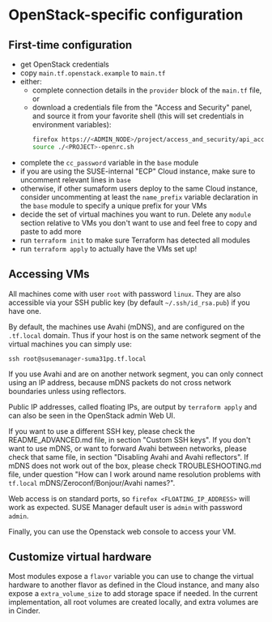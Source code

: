 # OpenStack-specific configuration

## First-time configuration

 - get OpenStack credentials
 - copy `main.tf.openstack.example` to `main.tf`
 - either:
   - complete connection details in the `provider` block of the `main.tf` file, or
   - download a credentials file from the "Access and Security" panel, and source it from your favorite shell (this will set credentials in environment variables):
      ```bash
      firefox https://<ADMIN_NODE>/project/access_and_security/api_access/openrc/
      source ./<PROJECT>-openrc.sh
      ```
 - complete the `cc_password` variable in the `base` module
 - if you are using the SUSE-internal "ECP" Cloud instance, make sure to uncomment relevant lines in `base`
 - otherwise, if other sumaform users deploy to the same Cloud instance, consider uncommenting at least the `name_prefix` variable declaration in the `base` module to specify a unique prefix for your VMs
 - decide the set of virtual machines you want to run. Delete any `module` section relative to VMs you don't want to use and feel free to copy and paste to add more
 - run `terraform init` to make sure Terraform has detected all modules
 - run `terraform apply` to actually have the VMs set up!

## Accessing VMs

All machines come with user `root` with password `linux`. They are also accessible via your SSH public key (by default `~/.ssh/id_rsa.pub`) if you have one.

By default, the machines use Avahi (mDNS), and are configured on the `.tf.local` domain. Thus if your host is on the same network segment of the virtual machines you can simply use:
```
ssh root@susemanager-suma31pg.tf.local
```

If you use Avahi and are on another network segment, you can only connect using an IP address, because mDNS packets do not cross network boundaries unless using reflectors.

Public IP addresses, called floating IPs, are output by `terraform apply` and can also be seen in the OpenStack admin Web UI.

If you want to use a different SSH key, please check the README_ADVANCED.md file, in section "Custom SSH keys".
If you don't want to use mDNS, or want to forward Avahi between networks, please check that same file, in section "Disabling Avahi and Avahi reflectors".
If mDNS does not work out of the box, please check TROUBLESHOOTING.md file, under question "How can I work around name resolution problems with `tf.local` mDNS/Zeroconf/Bonjour/Avahi names?".

Web access is on standard ports, so `firefox <FLOATING_IP_ADDRESS>` will work as expected. SUSE Manager default user is `admin` with password `admin`.

Finally, you can use the Openstack web console to access your VM.


## Customize virtual hardware

Most modules expose a `flavor` variable you can use to change the virtual hardware to another flavor as defined in the Cloud instance, and many also expose a `extra_volume_size` to add storage space if needed. In the current implementation, all root volumes are created locally, and extra volumes are in Cinder.
